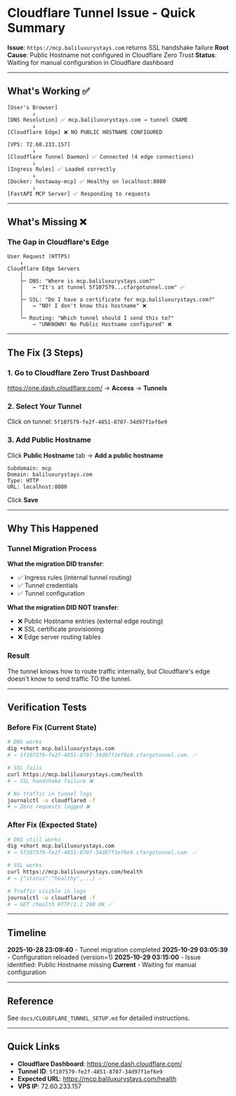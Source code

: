 # Cloudflare Tunnel Issue - Quick Summary

**Issue**: `https://mcp.baliluxurystays.com` returns SSL handshake failure
**Root Cause**: Public Hostname not configured in Cloudflare Zero Trust
**Status**: Waiting for manual configuration in Cloudflare dashboard

---

## What's Working ✅

```
[User's Browser]
        ↓
[DNS Resolution] ✅ mcp.baliluxurystays.com → tunnel CNAME
        ↓
[Cloudflare Edge] ❌ NO PUBLIC HOSTNAME CONFIGURED
```

```
[VPS: 72.60.233.157]
        ↓
[Cloudflare Tunnel Daemon] ✅ Connected (4 edge connections)
        ↓
[Ingress Rules] ✅ Loaded correctly
        ↓
[Docker: hostaway-mcp] ✅ Healthy on localhost:8080
        ↓
[FastAPI MCP Server] ✅ Responding to requests
```

---

## What's Missing ❌

### The Gap in Cloudflare's Edge

```
User Request (HTTPS)
    ↓
Cloudflare Edge Servers
    │
    ├─ DNS: "Where is mcp.baliluxurystays.com?"
    │   → "It's at tunnel 5f107579...cfargotunnel.com" ✅
    │
    ├─ SSL: "Do I have a certificate for mcp.baliluxurystays.com?"
    │   → "NO! I don't know this hostname" ❌
    │
    └─ Routing: "Which tunnel should I send this to?"
        → "UNKNOWN! No Public Hostname configured" ❌
```

---

## The Fix (3 Steps)

### 1. Go to Cloudflare Zero Trust Dashboard
https://one.dash.cloudflare.com/ → **Access** → **Tunnels**

### 2. Select Your Tunnel
Click on tunnel: `5f107579-fe2f-4851-8707-34d97f1ef6e9`

### 3. Add Public Hostname
Click **Public Hostname** tab → **Add a public hostname**

```
Subdomain: mcp
Domain: baliluxurystays.com
Type: HTTP
URL: localhost:8080
```

Click **Save**

---

## Why This Happened

### Tunnel Migration Process

**What the migration DID transfer**:
- ✅ Ingress rules (internal tunnel routing)
- ✅ Tunnel credentials
- ✅ Tunnel configuration

**What the migration DID NOT transfer**:
- ❌ Public Hostname entries (external edge routing)
- ❌ SSL certificate provisioning
- ❌ Edge server routing tables

### Result
The tunnel knows how to route traffic internally, but Cloudflare's edge doesn't know to send traffic TO the tunnel.

---

## Verification Tests

### Before Fix (Current State)
```bash
# DNS works
dig +short mcp.baliluxurystays.com
# → 5f107579-fe2f-4851-8707-34d97f1ef6e9.cfargotunnel.com. ✅

# SSL fails
curl https://mcp.baliluxurystays.com/health
# → SSL handshake failure ❌

# No traffic in tunnel logs
journalctl -u cloudflared -f
# → Zero requests logged ❌
```

### After Fix (Expected State)
```bash
# DNS still works
dig +short mcp.baliluxurystays.com
# → 5f107579-fe2f-4851-8707-34d97f1ef6e9.cfargotunnel.com. ✅

# SSL works
curl https://mcp.baliluxurystays.com/health
# → {"status":"healthy",...} ✅

# Traffic visible in logs
journalctl -u cloudflared -f
# → GET /health HTTP/1.1 200 OK ✅
```

---

## Timeline

**2025-10-28 23:09:40** - Tunnel migration completed
**2025-10-29 03:05:39** - Configuration reloaded (version=1)
**2025-10-29 03:15:00** - Issue identified: Public Hostname missing
**Current** - Waiting for manual configuration

---

## Reference

See `docs/CLOUDFLARE_TUNNEL_SETUP.md` for detailed instructions.

---

## Quick Links

- **Cloudflare Dashboard**: https://one.dash.cloudflare.com/
- **Tunnel ID**: `5f107579-fe2f-4851-8707-34d97f1ef6e9`
- **Expected URL**: https://mcp.baliluxurystays.com/health
- **VPS IP**: 72.60.233.157
